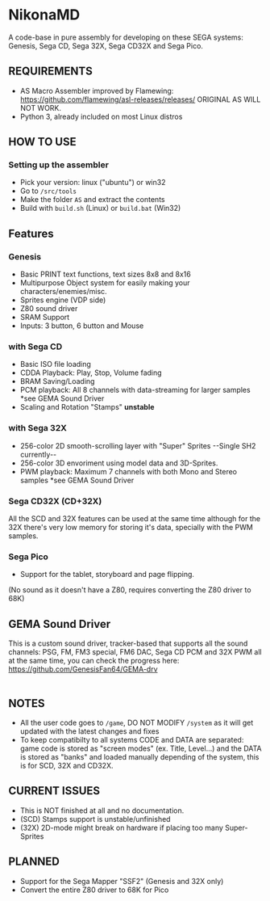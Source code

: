 # NikonaMD
A code-base in pure assembly for developing on these SEGA systems: Genesis, Sega CD, Sega 32X, Sega CD32X and Sega Pico.<br>

## REQUIREMENTS

* AS Macro Assembler improved by Flamewing: https://github.com/flamewing/asl-releases/releases/ ORIGINAL AS WILL NOT WORK.<br>
* Python 3, already included on most Linux distros<br>

## HOW TO USE

### Setting up the assembler

* Pick your version: linux ("ubuntu") or win32
* Go to `/src/tools`<br>
* Make the folder `AS` and extract the contents<br>
* Build with `build.sh` (Linux) or `build.bat` (Win32)

## Features

### Genesis

* Basic PRINT text functions, text sizes 8x8 and 8x16
* Multipurpose Object system for easily making your characters/enemies/misc.
* Sprites engine (VDP side)
* Z80 sound driver
* SRAM Support
* Inputs: 3 button, 6 button and Mouse

### with Sega CD

* Basic ISO file loading
* CDDA Playback: Play, Stop, Volume fading
* BRAM Saving/Loading
* PCM playback: All 8 channels with data-streaming for larger samples *see GEMA Sound Driver
* Scaling and Rotation "Stamps" **unstable**

### with Sega 32X

* 256-color 2D smooth-scrolling layer with "Super" Sprites --Single SH2 currently--
* 256-color 3D envoriment using model data and 3D-Sprites.
* PWM playback: Maximum 7 channels with both Mono and Stereo samples *see GEMA Sound Driver

### Sega CD32X (CD+32X)

All the SCD and 32X features can be used at the same time although for the 32X there's very low memory for storing it's data, specially with the PWM samples.

### Sega Pico

* Support for the tablet, storyboard and page flipping.

(No sound as it doesn't have a Z80, requires converting the Z80 driver to 68K)

## GEMA Sound Driver

This is a custom sound driver, tracker-based that supports all the sound channels: PSG, FM, FM3 special, FM6 DAC, Sega CD PCM and 32X PWM all at the same time, you can check the progress here: https://github.com/GenesisFan64/GEMA-drv <br>
<br>

## NOTES

* All the user code goes to `/game`, DO NOT MODIFY `/system` as it will get updated with the latest changes and fixes
* To keep compatibilty to all systems CODE and DATA are separated: game code is stored as "screen modes" (ex. Title, Level...) and the DATA is stored as "banks" and loaded manually depending of the system, this is for SCD, 32X and CD32X.

## CURRENT ISSUES

* This is NOT finished at all and no documentation.
* (SCD) Stamps support is unstable/unfinished
* (32X) 2D-mode might break on hardware if placing too many Super-Sprites

## PLANNED

* Support for the Sega Mapper "SSF2" (Genesis and 32X only)
* Convert the entire Z80 driver to 68K for Pico
